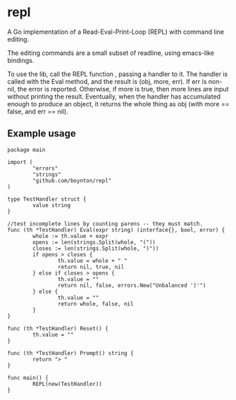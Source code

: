 # repl

A Go implementation of a Read-Eval-Print-Loop (REPL) with command line editing.

The editing commands are a small subset of readline, using emacs-like bindings.

To use the lib, call the REPL function , passing a handler to it. The handler is called with the Eval method,
and the result is (obj, more, err). If err is non-nil, the error is reported. Otherwise, if more is true, then
more lines are input without printing the result. Eventually, when the handler has accumulated enough to
produce an object, it returns the whole thing as obj (with more == false, and err == nil).

## Example usage

    package main
    
    import (
            "errors"
            "strings"
            "github.com/boynton/repl"
    )
    
    type TestHandler struct {
            value string
    }
    
    //test incomplete lines by counting parens -- they must match.
    func (th *TestHandler) Eval(expr string) (interface{}, bool, error) {
            whole := th.value + expr
            opens := len(strings.Split(whole, "("))
            closes := len(strings.Split(whole, ")"))
            if opens > closes {
                    th.value = whole + " "
                    return nil, true, nil
            } else if closes > opens {
                    th.value = ""
                    return nil, false, errors.New("Unbalanced ')'")
            } else {
                    th.value = ""
                    return whole, false, nil
            }
    }
    
    func (th *TestHandler) Reset() {
            th.value = ""
    }

    func (th *TestHandler) Prompt() string {
            return "> "
    }

    func main() {
            REPL(new(TestHandler))
    }

